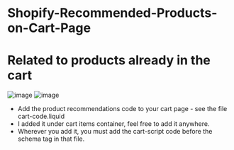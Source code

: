 # Shopify-Recommended-Products-on-Cart-Page
# Related to products already in the cart

![image](https://user-images.githubusercontent.com/1571083/231435900-9757355e-e5f3-4c60-b2be-b7e8bb2f47fe.png)
![image](https://user-images.githubusercontent.com/1571083/231435940-da39a4e4-fea9-4bd7-81e5-529179561b68.png)

- Add the product recommendations code to your cart page - see the file cart-code.liquid
- I added it under cart items container, feel free to add it anywhere. 
- Wherever you add it, you must add the cart-script code before the schema tag in that file.
